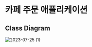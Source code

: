 # 카페 주문 애플리케이션

## Class Diagram
![2023-07-25 (1)](https://github.com/hellmir/cafe-hellmir/assets/128391669/dffa5898-366f-4c27-993b-96a891b68c76)